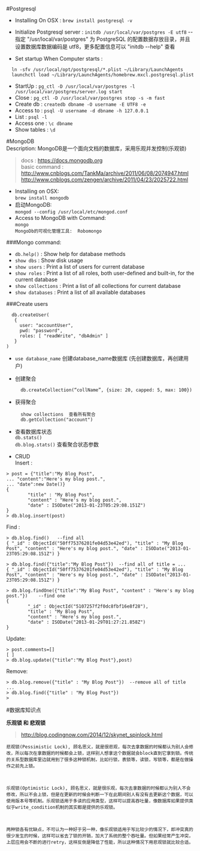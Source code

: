 #Postgresql  
* Installing On OSX :  `brew install postgresql -v`  
* Initialize Postgresql server : `initdb /usr/local/var/postgres -E utf8`    --指定 "/usr/local/var/postgres" 为 PostgreSQL 的配置数据存放目录，并且设置数据库数据编码是 utf8，更多配置信息可以 "initdb --help" 查看   

* Set startup When Computer starts :
```
  ln -sfv /usr/local/opt/postgresql/*.plist ~/Library/LaunchAgents
  launchctl load ~/Library/LaunchAgents/homebrew.mxcl.postgresql.plist
```
* StartUp      : `pg_ctl -D /usr/local/var/postgres -l /usr/local/var/postgres/server.log start`    
* Close        : `pg_ctl -D /usr/local/var/postgres stop -s -m fast`   
* Create db    : `createdb dbname -O username -E UTF8 -e`  
* Access to    : `psql -U username -d dbname -h 127.0.0.1`  
* List         : `psql -l`  
* Access one   : `\c dbname`  
* Show tables  : `\d`  


#MongoDB   
Description:  MongoDB是一个面向文档的数据库，采用乐观并发控制(乐观锁)      
  > docs  :  https://docs.mongodb.org    
  > basic command :    
  http://www.cnblogs.com/TankMa/archive/2011/06/08/2074947.html  
  http://www.cnblogs.com/zengen/archive/2011/04/23/2025722.html   
  
* Installing on OSX:    
   `brew install mongodb`  
* 启动MongoDB:  
   `mongod --config /usr/local/etc/mongod.conf`  
* Access to MongoDB with Command:  
   `mongo`    
`MongoDb的可视化管理工具:  Robomongo   `  

###Mongo command:   
* `db.help()`          :  Show help for database methods  
* `show dbs`           :  Show disk usage  
* `show users`         :  Print a list of users for current database  
* `show roles`         :  Print a list of all roles, both user-defined and built-in, for the current database   
* `show collections`   :  Print a list of all collections for current database     
* `show databases`     :  Print a list of all available databases      

###Create users  
```
  db.createUser(
   {
     user: "accountUser",
     pwd: "password",
     roles: [ "readWrite", "dbAdmin" ]
   }
)
```
* `use database_name`  创建database_name数据库 (先创建数据库，再创建用户)       
* 创建聚合   
  ```
    db.createCollection(“collName”, {size: 20, capped: 5, max: 100})           
  ```
* 获得聚合    
  ```
    show collections  查看所有聚合  
    db.getCollection("account")  
  ```
* 查看数据库状态  
`db.stats()`  
`db.blog.stats()`  查看聚合状态参数  

* CRUD  
  Insert : 
```
> post = {"title":"My Blog Post",  
... "content":"Here's my blog post.",  
... "date":new Date()}  
{  
        "title" : "My Blog Post",  
        "content" : "Here's my blog post.",  
        "date" : ISODate("2013-01-23T05:29:08.151Z")  
}  
> db.blog.insert(post)  
```

  Find :  
```
> db.blog.find()   --find all
{ "_id" : ObjectId("50ff75376201fe04d53e42ed"), "title" : "My Blog Post", "content" : "Here's my blog post.", "date" : ISODate("2013-01-23T05:29:08.151Z") }  

> db.blog.find({"title":"My Blog Post"})  --find all of title = ...
{ "_id" : ObjectId("50ff75376201fe04d53e42ed"), "title" : "My Blog Post", "content" : "Here's my blog post.", "date" : ISODate("2013-01-23T05:29:08.151Z") }   

> db.blog.findOne({"title":"My Blog Post", "content" : "Here's my blog post."})    --find one
{  
        "_id" : ObjectId("5107257f2f0dc8fbf16e8f28"),  
        "title" : "My Blog Post",  
        "content" : "Here's my blog post.",  
        "date" : ISODate("2013-01-29T01:27:21.858Z")  
}  
```

  Update:  
```
> post.comments=[]  
[ ]  
> db.blog.update({"title":"My Blog Post"},post)  
```

  Remove:
```
> db.blog.remove({"title" : "My Blog Post"})  --remove all of title ...  
> db.blog.find({"title" : "My Blog Post"})  
>   
```





#数据库知识点  

**乐观锁 和 悲观锁**   
> http://blog.codingnow.com/2014/12/skynet_spinlock.html   

```
悲观锁(Pessimistic Lock), 顾名思义，就是很悲观，每次去拿数据的时候都认为别人会修改，所以每次在拿数据的时候都会上锁，这样别人想拿这个数据就会block直到它拿到锁。传统的关系型数据库里边就用到了很多这种锁机制，比如行锁，表锁等，读锁，写锁等，都是在做操作之前先上锁。



乐观锁(Optimistic Lock), 顾名思义，就是很乐观，每次去拿数据的时候都认为别人不会修改，所以不会上锁，但是在更新的时候会判断一下在此期间别人有没有去更新这个数据，可以使用版本号等机制。乐观锁适用于多读的应用类型，这样可以提高吞吐量，像数据库如果提供类似于write_condition机制的其实都是提供的乐观锁。



两种锁各有优缺点，不可认为一种好于另一种，像乐观锁适用于写比较少的情况下，即冲突真的很少发生的时候，这样可以省去了锁的开销，加大了系统的整个吞吐量。但如果经常产生冲突，上层应用会不断的进行retry，这样反倒是降低了性能，所以这种情况下用悲观锁就比较合适。
```  


  


   
